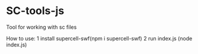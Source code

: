 # SC-tools-js
Tool for working with sc files 

How to use:
1 install supercell-swf(npm i supercell-swf)
2 run index.js (node index.js)
